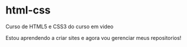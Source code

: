 # html-css
 Curso de HTML5 e CSS3 do curso em video

 Estou aprendendo a criar sites e agora vou gerenciar meus repositorios!
